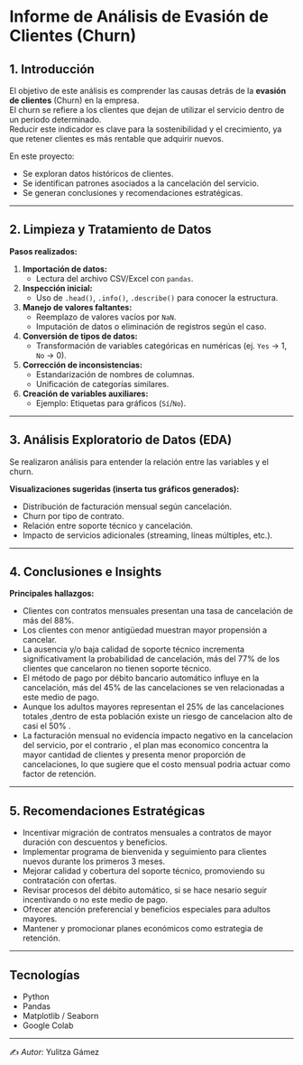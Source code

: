 # Informe de Análisis de Evasión de Clientes (Churn)

## 1. Introducción
El objetivo de este análisis es comprender las causas detrás de la **evasión de clientes** (Churn) en la empresa.  
El churn se refiere a los clientes que dejan de utilizar el servicio dentro de un periodo determinado.  
Reducir este indicador es clave para la sostenibilidad y el crecimiento, ya que retener clientes es más rentable que adquirir nuevos.

En este proyecto:
- Se exploran datos históricos de clientes.
- Se identifican patrones asociados a la cancelación del servicio.
- Se generan conclusiones y recomendaciones estratégicas.

---

## 2. Limpieza y Tratamiento de Datos
**Pasos realizados:**
1. **Importación de datos:**  
   - Lectura del archivo CSV/Excel con `pandas`.
2. **Inspección inicial:**  
   - Uso de `.head()`, `.info()`, `.describe()` para conocer la estructura.
3. **Manejo de valores faltantes:**  
   - Reemplazo de valores vacíos por `NaN`.
   - Imputación de datos o eliminación de registros según el caso.
4. **Conversión de tipos de datos:**  
   - Transformación de variables categóricas en numéricas (ej. `Yes` → 1, `No` → 0).
5. **Corrección de inconsistencias:**  
   - Estandarización de nombres de columnas.
   - Unificación de categorías similares.
6. **Creación de variables auxiliares:**  
   - Ejemplo: Etiquetas para gráficos (`Sí`/`No`).

---

## 3. Análisis Exploratorio de Datos (EDA)
Se realizaron análisis para entender la relación entre las variables y el churn.

**Visualizaciones sugeridas (inserta tus gráficos generados):**
- Distribución de facturación mensual según cancelación.
- Churn por tipo de contrato.
- Relación entre soporte técnico y cancelación.
- Impacto de servicios adicionales (streaming, líneas múltiples, etc.).

---

## 4. Conclusiones e Insights
**Principales hallazgos:**
- Clientes con contratos mensuales presentan una tasa de cancelación de más del 88%.
- Los clientes con menor antigüedad muestran mayor propensión a cancelar.
- La ausencia y/o baja calidad de soporte técnico incrementa significativament la probabilidad de cancelación, más del 77% de los clientes que cancelaron no tienen soporte técnico.
- El método de pago por débito bancario automático influye en la cancelación, más del 45% de las cancelaciones se ven relacionadas a este medio de pago.
- Aunque los adultos mayores representan el 25% de las cancelaciones totales ,dentro de esta población existe un riesgo de cancelacion alto de casi el 50% .
- La facturación mensual no evidencia impacto negativo en la cancelacion del servicio, por el contrario , el plan mas economico concentra la mayor cantidad de clientes  y presenta menor proporción de cancelaciones, lo que sugiere que el costo mensual podria actuar como factor de retención.

---

## 5. Recomendaciones Estratégicas

- Incentivar migración de contratos mensuales a contratos de mayor duración con descuentos y beneficios.  
- Implementar programa de bienvenida y seguimiento para clientes nuevos durante los primeros 3 meses.  
- Mejorar calidad y cobertura del soporte técnico, promoviendo su contratación con ofertas.  
- Revisar procesos del débito automático, si se hace nesario seguir incentivando o no este medio de pago.
- Ofrecer atención preferencial y beneficios especiales para adultos mayores.  
- Mantener y promocionar planes económicos como estrategia de retención.  

---
##  Tecnologías
- Python
- Pandas
- Matplotlib / Seaborn
- Google Colab

---
✍️ *Autor:* Yulitza Gámez
